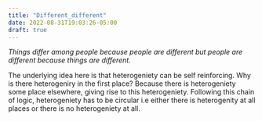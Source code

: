 ```yaml
---
title: "Different_different"
date: 2022-08-31T19:03:26-05:00
draft: true 
---
```


*Things differ among people because people are different but people are different because things are different.*   

The underlying idea here is that heterogeniety can be self reinforcing. Why is there heterogeniry in the first place? Because there is heterogeniety some place elsewhere, giving rise to this heterogeniety. Following this chain of logic, heterogeniety has to be circular i.e either there is heterogenity at all places or there is no heterogeniety at all. 

